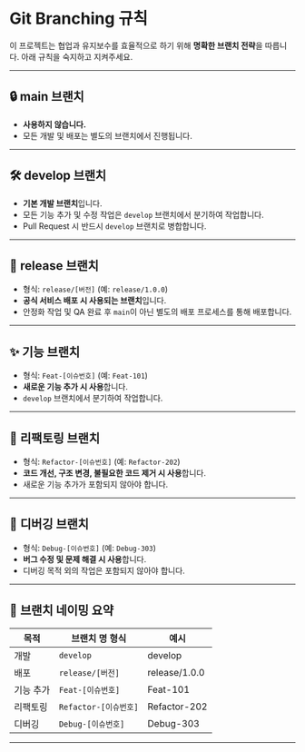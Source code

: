 # Git Branching 규칙

이 프로젝트는 협업과 유지보수를 효율적으로 하기 위해 **명확한 브랜치 전략**을 따릅니다. 아래 규칙을 숙지하고 지켜주세요.

---

## 🔒 main 브랜치

- **사용하지 않습니다.**
- 모든 개발 및 배포는 별도의 브랜치에서 진행됩니다.

---

## 🛠 develop 브랜치

- **기본 개발 브랜치**입니다.
- 모든 기능 추가 및 수정 작업은 `develop` 브랜치에서 분기하여 작업합니다.
- Pull Request 시 반드시 `develop` 브랜치로 병합합니다.

---

## 🚀 release 브랜치

- 형식: `release/[버전]` (예: `release/1.0.0`)
- **공식 서비스 배포 시 사용되는 브랜치**입니다.
- 안정화 작업 및 QA 완료 후 `main`이 아닌 별도의 배포 프로세스를 통해 배포합니다.

---

## ✨ 기능 브랜치

- 형식: `Feat-[이슈번호]` (예: `Feat-101`)
- **새로운 기능 추가 시 사용**합니다.
- `develop` 브랜치에서 분기하여 작업합니다.

---

## 🔨 리팩토링 브랜치

- 형식: `Refactor-[이슈번호]` (예: `Refactor-202`)
- **코드 개선, 구조 변경, 불필요한 코드 제거 시 사용**합니다.
- 새로운 기능 추가가 포함되지 않아야 합니다.

---

## 🐞 디버깅 브랜치

- 형식: `Debug-[이슈번호]` (예: `Debug-303`)
- **버그 수정 및 문제 해결 시 사용**합니다.
- 디버깅 목적 외의 작업은 포함되지 않아야 합니다.

---

## 📌 브랜치 네이밍 요약

| 목적       | 브랜치 명 형식         | 예시             |
|------------|------------------------|------------------|
| 개발       | `develop`              | develop          |
| 배포       | `release/[버전]`       | release/1.0.0    |
| 기능 추가  | `Feat-[이슈번호]`      | Feat-101         |
| 리팩토링   | `Refactor-[이슈번호]`  | Refactor-202     |
| 디버깅     | `Debug-[이슈번호]`     | Debug-303        |

---